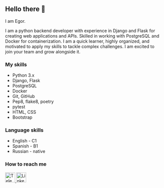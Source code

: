 ## Hello there 👋

I am Egor.

I am a python backend developer with experience in Django and Flask for creating web applications and APIs. Skilled in working with PostgreSQL and Docker for containerization. I am a quick learner, highly organized, and motivated to apply my skills to tackle complex challenges. I am excited to join your team and grow alongside it.
### My skills

- Python 3.x
- Django, Flask
- PostgreSQL
- Docker
- Git, GitHub
- Pep8, flake8, poetry
- pytest
- HTML, CSS
- Bootstrap
  
### Language skills
- English - C1
- Spanish - B1
- Russian - native

### How to reach me

<a href="https://t.me/Cherund">
  <img width="32px" height="32px" src="https://img.icons8.com/?size=100&id=oWiuH0jFiU0R&format=png&color=000000" alt="Telegram" />
</a>

<a href="https://www.linkedin.com/in/cherund/">
  <img width="32px" height="32px" src="https://user-images.githubusercontent.com/1062217/156883182-04f70b8b-44b4-493b-8ba0-dae93b310a40.png" alt="LinkedIn" />
</a>

